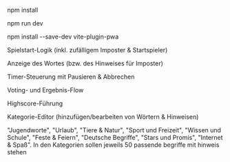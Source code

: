 npm install

npm run dev

npm install --save-dev vite-plugin-pwa



Spielstart-Logik (inkl. zufälligem Imposter & Startspieler)

Anzeige des Wortes (bzw. des Hinweises für Imposter)

Timer-Steuerung mit Pausieren & Abbrechen

Voting- und Ergebnis-Flow

Highscore-Führung

Kategorie-Editor (hinzufügen/bearbeiten von Wörtern & Hinweisen)


"Jugendworte", "Urlaub", "Tiere & Natur", "Sport und Freizeit", "Wissen und Schule", "Feste & Feiern", "Deutsche Begriffe", "Stars und Promis", "Internet & Spaß". In den Kategorien sollen jeweils 50 passende begriffe mit hinweis stehen